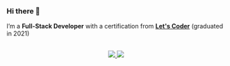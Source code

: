 ### Hi there 👋

I’m a **Full-Stack Developer** with a certification from <a href="https://letscoder.com">**Let's Coder**</a> (graduated in 2021)

<!--
**irenegdp/irenegdp** is a ✨ _special_ ✨ repository because its `README.md` (this file) appears on your GitHub profile.

Here are some ideas to get you started:

- 🔭 I’m currently working on ...
- 🌱 I’m currently learning ...
- 👯 I’m looking to collaborate on ...
- 🤔 I’m looking for help with ...
- 💬 Ask me about ...
- 📫 How to reach me: ...
- 😄 Pronouns: ...
- ⚡ Fun fact: ...
-->

<p align="center"><br/>
 <a href="https://www.linkedin.com">
  <img src="https://img.shields.io/badge/linkedin-Irene%20GdP-blue?style=round-square&logo=linkedin">
 </a>
 <a href="mailto:irenegarciadeparedes@outlook.es">
  <img src="https://img.shields.io/badge/Email-irenegarciadeparedes%40outlook.es-red?style=round-square&logo=gmail&logoColor=white">
 </a>
</p>
